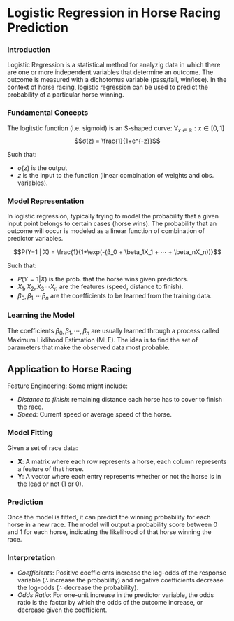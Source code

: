 # Logistic Regression in Horse Racing Prediction

### Introduction

Logistic Regression is a statistical method for analyzig data in which there are one or more independent variables that determine an outcome. The outcome is measured with a dichotomus variable (pass/fail, win/lose). In the context of horse racing, logistic regression can be used to predict the probability of a particular horse winning. 

### Fundamental Concepts

The logitstic function (i.e. sigmoid) is an S-shaped curve: $∀_{x \in \mathbb{R}} : x \in [0,1]$
$$σ(z) = \frac{1}{1+e^{-z}}$$ 

Such that:
- $σ(z)$ is the output
- $z$ is the input to the function (linear combination of weights and obs. variables).

### Model Representation

In logistic regression, typically trying to model the probability that a given input point belongs to certain cases (horse wins). The probability that an outcome will occur is modeled as a linear function of combination of predictor variables.

$$P(Y=1 | X) = \frac{1}{1+\exp(-(β_0 + \beta_1X_1 + ⋯ + \beta_nX_n))}$$

Such that: 

- $P(Y=1 | X)$ is the prob. that the horse wins given predictors. 
- $X_1, X_2, X_3 ⋯ X_n$ are the features (speed, distance to finish).
- $\beta_0, \beta_1, \cdots \beta_n$ are the coefficients to be learned from the training data. 

### Learning the Model

The coefficients $\beta_0, \beta_1, \cdots, \beta_n$ are usually learned through a process called Maximum Liklihood Estimation (MLE). The idea is to find the set of parameters that make the observed data most probable. 

## Application to Horse Racing

Feature Engineering: Some might include:
- *Distance to finish*: remaining distance each horse has to cover to finish the race. 
- *Speed*: Current speed or average speed of the horse. 
  
### Model Fitting 

Given a set of race data: 
- **X**: A matrix where each row represents a horse, each column represents a feature of that horse.
- **Y**: A vector where each entry represents whether or not the horse is in the lead or not (1 or 0).
  
### Prediction
Once the model is fitted, it can predict the winning probability for each horse in a new race. The model will output a probability score between 0 and 1 for each horse, indicating the likelihood of that horse winning the race.

### Interpretation
- *Coefficients*: Positive coefficients increase the log-odds of the response variable (∴ increase the probability) and negative coefficients decrease the log-odds (∴ decrease the probability).
- *Odds Ratio*: For one-unit increase in the predictor variable, the odds ratio is the factor by which the odds of the outcome increase, or decrease given the coefficient. 
